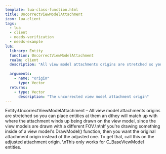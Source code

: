```yaml
---
template: lua-class-function.html
title: UncorrectViewModelAttachment
icon: lua-client
tags:
  - lua
  - client
  - needs-verification
  - needs-example
lua:
  library: Entity
  function: UncorrectViewModelAttachment
  realm: client
  description: "All view model attachments origins are stretched so you can place entities at them an dthey will match up with where the attachment winds up being drawn on the view model, since the view models are drawn with a different FOV.\n\nIf you're drawing something inside of a view model's DrawModel() function, then you want the original attachment origin instead of the adjusted one. To get that, call this on the adjusted attachment origin. \nThis only works for C_BaseViewModel entities."
  
  arguments:
    - name: "origin"
      type: Vector
  returns:
    - type: Vector
      description: "The uncorrected view model attachment origin"
---
```


<div class="lua__search__keywords">
Entity:UncorrectViewModelAttachment &#x2013; All view model attachments origins are stretched so you can place entities at them an dthey will match up with where the attachment winds up being drawn on the view model, since the view models are drawn with a different FOV.\n\nIf you're drawing something inside of a view model's DrawModel() function, then you want the original attachment origin instead of the adjusted one. To get that, call this on the adjusted attachment origin. \nThis only works for C_BaseViewModel entities.
</div>
